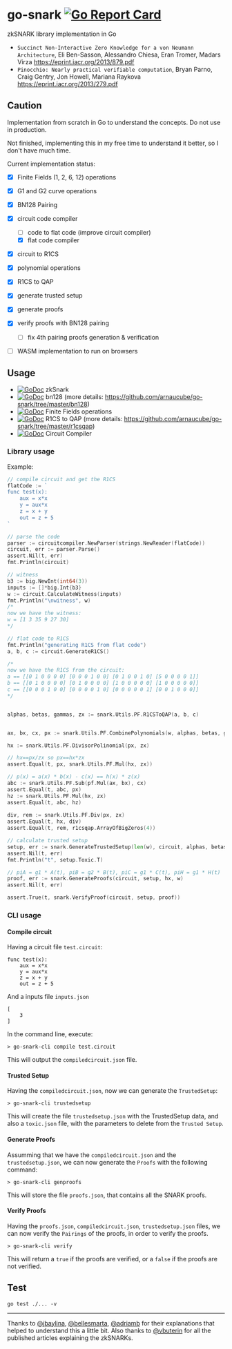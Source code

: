 # go-snark [![Go Report Card](https://goreportcard.com/badge/github.com/arnaucube/go-snark)](https://goreportcard.com/report/github.com/arnaucube/go-snark)

zkSNARK library implementation in Go


- `Succinct Non-Interactive Zero Knowledge for a von Neumann Architecture`, Eli Ben-Sasson, Alessandro Chiesa, Eran Tromer, Madars Virza https://eprint.iacr.org/2013/879.pdf
- `Pinocchio: Nearly practical verifiable computation`, Bryan Parno, Craig Gentry, Jon Howell, Mariana Raykova https://eprint.iacr.org/2013/279.pdf

## Caution
Implementation from scratch in Go to understand the concepts. Do not use in production.

Not finished, implementing this in my free time to understand it better, so I don't have much time.

Current implementation status:
- [x] Finite Fields (1, 2, 6, 12) operations
- [x] G1 and G2 curve operations
- [x] BN128 Pairing
- [x] circuit code compiler
	- [ ] code to flat code (improve circuit compiler)
	- [x] flat code compiler
- [x] circuit to R1CS
- [x] polynomial operations
- [x] R1CS to QAP
- [x] generate trusted setup
- [x] generate proofs
- [x] verify proofs with BN128 pairing
	- [ ] fix 4th pairing proofs generation & verification
- [ ] WASM implementation to run on browsers


## Usage
- [![GoDoc](https://godoc.org/github.com/arnaucube/go-snark?status.svg)](https://godoc.org/github.com/arnaucube/go-snark) zkSnark
- [![GoDoc](https://godoc.org/github.com/arnaucube/go-snark/bn128?status.svg)](https://godoc.org/github.com/arnaucube/go-snark/bn128) bn128 (more details: https://github.com/arnaucube/go-snark/tree/master/bn128)
- [![GoDoc](https://godoc.org/github.com/arnaucube/go-snark/fields?status.svg)](https://godoc.org/github.com/arnaucube/go-snark/fields) Finite Fields operations
- [![GoDoc](https://godoc.org/github.com/arnaucube/go-snark/r1csqap?status.svg)](https://godoc.org/github.com/arnaucube/go-snark/r1csqap) R1CS to QAP (more details: https://github.com/arnaucube/go-snark/tree/master/r1csqap)
- [![GoDoc](https://godoc.org/github.com/arnaucube/go-snark/circuitcompiler?status.svg)](https://godoc.org/github.com/arnaucube/go-snark/circuitcompiler) Circuit Compiler

### Library usage
Example:
```go
// compile circuit and get the R1CS
flatCode := `
func test(x):
	aux = x*x
	y = aux*x
	z = x + y
	out = z + 5
`

// parse the code
parser := circuitcompiler.NewParser(strings.NewReader(flatCode))
circuit, err := parser.Parse()
assert.Nil(t, err)
fmt.Println(circuit)

// witness
b3 := big.NewInt(int64(3))
inputs := []*big.Int{b3}
w := circuit.CalculateWitness(inputs)
fmt.Println("\nwitness", w)
/*
now we have the witness:
w = [1 3 35 9 27 30]
*/

// flat code to R1CS
fmt.Println("generating R1CS from flat code")
a, b, c := circuit.GenerateR1CS()

/*
now we have the R1CS from the circuit:
a == [[0 1 0 0 0 0] [0 0 0 1 0 0] [0 1 0 0 1 0] [5 0 0 0 0 1]]
b == [[0 1 0 0 0 0] [0 1 0 0 0 0] [1 0 0 0 0 0] [1 0 0 0 0 0]]
c == [[0 0 0 1 0 0] [0 0 0 0 1 0] [0 0 0 0 0 1] [0 0 1 0 0 0]]
*/


alphas, betas, gammas, zx := snark.Utils.PF.R1CSToQAP(a, b, c)


ax, bx, cx, px := snark.Utils.PF.CombinePolynomials(w, alphas, betas, gammas)

hx := snark.Utils.PF.DivisorPolinomial(px, zx)

// hx==px/zx so px==hx*zx
assert.Equal(t, px, snark.Utils.PF.Mul(hx, zx))

// p(x) = a(x) * b(x) - c(x) == h(x) * z(x)
abc := snark.Utils.PF.Sub(pf.Mul(ax, bx), cx)
assert.Equal(t, abc, px)
hz := snark.Utils.PF.Mul(hx, zx)
assert.Equal(t, abc, hz)
	
div, rem := snark.Utils.PF.Div(px, zx)
assert.Equal(t, hx, div)
assert.Equal(t, rem, r1csqap.ArrayOfBigZeros(4))

// calculate trusted setup
setup, err := snark.GenerateTrustedSetup(len(w), circuit, alphas, betas, gammas, zx)
assert.Nil(t, err)
fmt.Println("t", setup.Toxic.T)

// piA = g1 * A(t), piB = g2 * B(t), piC = g1 * C(t), piH = g1 * H(t)
proof, err := snark.GenerateProofs(circuit, setup, hx, w)
assert.Nil(t, err)

assert.True(t, snark.VerifyProof(circuit, setup, proof))
```

### CLI usage

#### Compile circuit
Having a circuit file `test.circuit`:
```
func test(x):
	aux = x*x
	y = aux*x
	z = x + y
	out = z + 5
```
And a inputs file `inputs.json`
```
[
	3
]
```

In the command line, execute:
```
> go-snark-cli compile test.circuit
```

This will output the `compiledcircuit.json` file.

#### Trusted Setup
Having the `compiledcircuit.json`, now we can generate the `TrustedSetup`:
```
> go-snark-cli trustedsetup
```
This will create the file `trustedsetup.json` with the TrustedSetup data, and also a `toxic.json` file, with the parameters to delete from the `Trusted Setup`.


#### Generate Proofs
Assumming that we have the `compiledcircuit.json` and the `trustedsetup.json`, we can now generate the `Proofs` with the following command:
```
> go-snark-cli genproofs
```

This will store the file `proofs.json`, that contains all the SNARK proofs.

#### Verify Proofs
Having the `proofs.json`, `compiledcircuit.json`, `trustedsetup.json` files, we can now verify the `Pairings` of the proofs, in order to verify the proofs.
```
> go-snark-cli verify
```
This will return a `true` if the proofs are verified, or a `false` if the proofs are not verified.



## Test
```
go test ./... -v
```

---


Thanks to [@jbaylina](https://github.com/jbaylina), [@bellesmarta](https://github.com/bellesmarta), [@adriamb](https://github.com/adriamb) for their explanations that helped to understand this a little bit. Also thanks to [@vbuterin](https://github.com/vbuterin) for all the published articles explaining the zkSNARKs.
